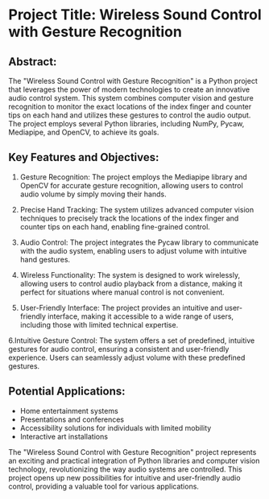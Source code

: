 # Project Title: Wireless Sound Control with Gesture Recognition

## Abstract:

The "Wireless Sound Control with Gesture Recognition" is a Python project that leverages the power of modern technologies to create an innovative audio control system. This system combines computer vision and gesture recognition to monitor the exact locations of the index finger and counter tips on each hand and utilizes these gestures to control the audio output. The project employs several Python libraries, including NumPy, Pycaw, Mediapipe, and OpenCV, to achieve its goals.

## Key Features and Objectives:

1. Gesture Recognition: The project employs the Mediapipe library and OpenCV for accurate gesture recognition, allowing users to control audio volume by simply moving their hands.

2. Precise Hand Tracking: The system utilizes advanced computer vision techniques to precisely track the locations of the index finger and counter tips on each hand, enabling fine-grained control.

3. Audio Control: The project integrates the Pycaw library to communicate with the audio system, enabling users to adjust volume with intuitive hand gestures.

4. Wireless Functionality: The system is designed to work wirelessly, allowing users to control audio playback from a distance, making it perfect for situations where manual control is not convenient.

5. User-Friendly Interface: The project provides an intuitive and user-friendly interface, making it accessible to a wide range of users, including those with limited technical expertise.

6.Intuitive Gesture Control: The system offers a set of predefined, intuitive gestures for audio control, ensuring a consistent and user-friendly experience. Users can seamlessly adjust volume with these predefined gestures.

## Potential Applications:

- Home entertainment systems
- Presentations and conferences
- Accessibility solutions for individuals with limited mobility
- Interactive art installations

The "Wireless Sound Control with Gesture Recognition" project represents an exciting and practical integration of Python libraries and computer vision technology, revolutionizing the way audio systems are controlled. This project opens up new possibilities for intuitive and user-friendly audio control, providing a valuable tool for various applications.
